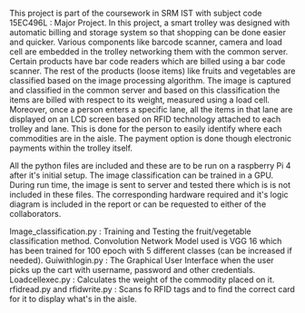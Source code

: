 This project is part of the coursework in SRM IST with subject code 15EC496L : Major Project. In this project, a smart trolley was designed  with automatic billing and storage system so that shopping can be done easier and quicker.
 Various components like barcode scanner, camera and load cell are embedded in the trolley networking them with the common server. Certain products have bar code readers which are billed using a bar code scanner.  The rest of the products (loose items) like fruits and vegetables are classified based on the image processing algorithm. The image is captured and classified in the common server and based on this classification the items are billed with respect to its weight, measured using a load cell.  
 Moreover,  once a person enters a specific lane,  all the items in that lane are displayed on an LCD screen based on RFID technology attached to each trolley and lane. This is done for the person to easily identify where each commodities are in the aisle. The payment option is done though electronic payments within the trolley itself.
 
 All the python files are included and these are to be run on a raspberry Pi 4 after it's initial setup. The image classification can be trained in a GPU. During run time, the image is sent to server and tested there which is is not included in these files. The corresponding hardware required and it's logic diagram is included in the report or can be requested to either of the collaborators.
 
Image_classification.py : Training and Testing the fruit/vegetable classification method. Convolution Network Model used is VGG 16 which has been trained for 100 epoch with 5 different classes (can be increased if needed).
Guiwithlogin.py : The Graphical User Interface when the user picks up the cart with username, password and other credentials.
Loadcellexec.py : Calculates the weight of the commodity placed on it.
rfidread.py and rfidwrite.py : Scans fo RFID tags and to find the correct card for it to display what's in the aisle.
